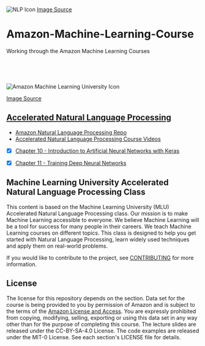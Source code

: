 ![NLP Icon](https://thumbor.forbes.com/thumbor/960x0/https%3A%2F%2Fblogs-images.forbes.com%2Fbernardmarr%2Ffiles%2F2019%2F06%2F5-Amazing-Examples-Of-Natural-Language-Processing-NLP-In-Practice-1200x639.jpg)
[Image Source](https://www.forbes.com/sites/bernardmarr/2019/06/03/5-amazing-examples-of-natural-language-processing-nlp-in-practice/#6dcffc4a1b30)

# Amazon-Machine-Learning-Course
Working through the Amazon Machine Learning Courses

&nbsp; 

&nbsp;

![Amazon Machine Learning University Icon](https://github.com/Jadams29/Amazon-Machine-Learning-Courses/blob/master/misc/Icons/MLU_Logo.png)

[Image Source](https://github.com/aws-samples/aws-machine-learning-university-accelerated-nlp)
&nbsp;

## [Accelerated Natural Language Processing]()
- [Amazon Natural Language Processing Repo](https://github.com/aws-samples/aws-machine-learning-university-accelerated-nlp)
- [Accelerated Natural Language Processing Course Videos](https://www.youtube.com/watch?v=0FXKbEgz-uU&list=PL8P_Z6C4GcuWfAq8Pt6PBYlck4OprHXsw)


- [x] [Chapter 10 - Introduction to Artificial Neural Networks with Keras](https://github.com/Jadams29/Hands-On-Machine-Learning-with-Scikit-Learn-Keras-Tensorflow-2nd/tree/master/Chapter%2010%20-%20Introduction%20to%20Artificial%20Neural%20Networks%20with%20Keras)
- [x] [Chapter 11 - Training Deep Neural Networks](https://github.com/Jadams29/Hands-On-Machine-Learning-with-Scikit-Learn-Keras-Tensorflow-2nd/tree/master/Chapter%2011%20-%20Training%20Deep%20Neural%20Networks)


## Machine Learning University Accelerated Natural Language Processing Class

This content is based on the Machine Learning University (MLU) Accelerated Natural Language Processing class. Our mission is to make Machine Learning accessible to everyone. We believe Machine Learning will be a tool for success for many people in their careers. We teach Machine Learning courses on different topics. This class is designed to help you get started with Natural Language Processing, learn widely used techniques and apply them on real-world problems.

If you would like to contribute to the project, see [CONTRIBUTING](CONTRIBUTING.md) for more information.

## License

The license for this repository depends on the section.  Data set for the course is being provided to you by permission of Amazon and is subject to the terms of the [Amazon License and Access](https://www.amazon.com/gp/help/customer/display.html?nodeId=201909000). You are expressly prohibited from copying, modifying, selling, exporting or using this data set in any way other than for the purpose of completing this course. The lecture slides are released under the CC-BY-SA-4.0 License.  The code examples are released under the MIT-0 License. See each section's LICENSE file for details.
